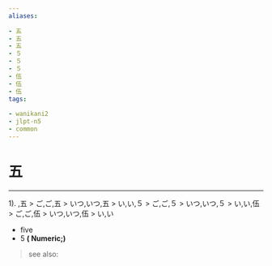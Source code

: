 ```yaml
---
aliases:
    
- 五
- 五
- 五
- ５
- ５
- ５
- 伍
- 伍
- 伍
tags:
    
- wanikani2
- jlpt-n5
- common
---
```


# 五
---
1).
,五 > ご,ご,五 > いつ,いつ,五 > い,い,５ > ご,ご,５ > いつ,いつ,５ > い,い,伍 > ご,ご,伍 > いつ,いつ,伍 > い,い

- five
- 5
**( Numeric;)**
> see also: 
            